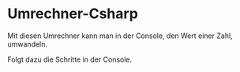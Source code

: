 # Umrechner-Csharp


Mit diesen Umrechner kann man in der Console, den Wert einer Zahl, umwandeln.

Folgt dazu die Schritte in der Console.
